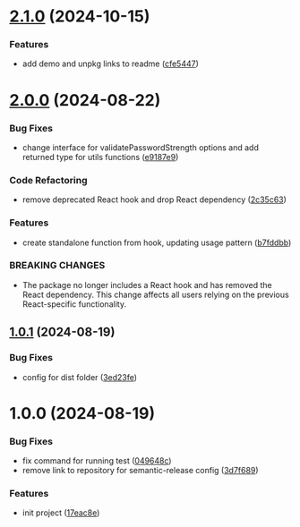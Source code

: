 # [2.1.0](https://github.com/rozhkoy/password-strength-analyzer/compare/v2.0.0...v2.1.0) (2024-10-15)


### Features

* add demo and unpkg links to readme ([cfe5447](https://github.com/rozhkoy/password-strength-analyzer/commit/cfe5447e23b988dca98496acd5d6117ab2cbcca9))

# [2.0.0](https://github.com/rozhkoy/password-strength-analyzer/compare/v1.0.1...v2.0.0) (2024-08-22)


### Bug Fixes

* change interface for validatePasswordStrength options and add returned type for utils functions ([e9187e9](https://github.com/rozhkoy/password-strength-analyzer/commit/e9187e9a3094749d96b02457eca7169a5cfb7d23))


### Code Refactoring

* remove deprecated React hook and drop React dependency ([2c35c63](https://github.com/rozhkoy/password-strength-analyzer/commit/2c35c638e5876b8f2f3c697d6f43e1f708c3ff91))


### Features

* create standalone function from hook, updating usage pattern ([b7fddbb](https://github.com/rozhkoy/password-strength-analyzer/commit/b7fddbbac0eedb41f91ea8d7fe4bda6fdd9f748c))


### BREAKING CHANGES

* The package no longer includes a React hook and has removed the React dependency. This change affects all users relying on the previous React-specific functionality.

## [1.0.1](https://github.com/rozhkoy/password-strength-analyzer/compare/v1.0.0...v1.0.1) (2024-08-19)

### Bug Fixes

- config for dist folder ([3ed23fe](https://github.com/rozhkoy/password-strength-analyzer/commit/3ed23fef888c26e1bbdff2ee7eee50a73a05416e))

# 1.0.0 (2024-08-19)

### Bug Fixes

- fix command for running test ([049648c](https://github.com/rozhkoy/password-strength-analyzer/commit/049648cd052b11ee07506b356383980a6ad37370))
- remove link to repository for semantic-release config ([3d7f689](https://github.com/rozhkoy/password-strength-analyzer/commit/3d7f68940bdd64db1f532f4ccef6387c050249b1))

### Features

- init project ([17eac8e](https://github.com/rozhkoy/password-strength-analyzer/commit/17eac8ee0b2375fd6ba92b00f09279e7741b96d2))
